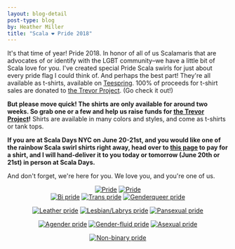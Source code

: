 ```yaml
---
layout: blog-detail
post-type: blog
by: Heather Miller
title: "Scala ❤️ Pride 2018"
---
```


It's that time of year! Pride 2018. In honor of all of us Scalamaris that are advocates of or identify with the LGBT community–we have a little bit of Scala love for you. I've created special Pride Scala swirls for just about every pride flag I could think of. And perhaps the best part! They're all available as t-shirts, available on [Teespring](http://teespring.com). 100% of proceeds for t-shirt sales are donated to [the Trevor Project](https://www.thetrevorproject.org/). (Go check it out!)

**But please move quick! The shirts are only available for around two weeks. So grab one or a few and help us raise funds for [the Trevor Project](https://www.thetrevorproject.org/)!** Shirts are available in many colors and styles, and come as t-shirts or tank tops.

**If you are at Scala Days NYC on June 20-21st, and you would like one of the rainbow Scala swirl shirts right away, head over to [this page](http://scalacentershop.com/) to pay for a shirt, and I will hand-deliver it to you today or tomorrow (June 20th or 21st) in person at Scala Days.**

And don't forget, we're here for you. We love you, and you're one of us.

<center>
<a href="https://teespring.com/scala-pride-2018"><img style="max-height: 380px; max-width: 319px;" src="{{ site.baseurl }}/resources/img/01-pride.jpg" alt="Pride"></a>
<a href="https://teespring.com/scala-pride-2018"><img style="max-height: 380px; max-width: 283px;" src="{{ site.baseurl }}/resources/img/01-pride-womens.jpg" alt="Pride"></a>
</center>

<center>
<a href="https://teespring.com/scala-pride-bi-pride"><img style="max-height: 270px; max-width: 227px;" src="{{ site.baseurl }}/resources/img/02-bi.jpg" alt="Bi pride"></a>
<a href="https://teespring.com/scala-pride-trans-pride"><img style="max-height: 270px; max-width: 227px;" src="{{ site.baseurl }}/resources/img/03-trans.jpg" alt="Trans pride"></a>
<a href="https://teespring.com/scala-pride-genderqueer-pride"><img style="max-height: 270px; max-width: 227px;" src="{{ site.baseurl }}/resources/img/04-genderqueer.jpg" alt="Genderqueer pride"></a>

<a href="https://teespring.com/scala-pride"><img style="max-height: 270px; max-width: 227px;" src="{{ site.baseurl }}/resources/img/05-leather.jpg" alt="Leather pride"></a>
<a href="https://teespring.com/scala-lesbian-labrys-pride"><img style="max-height: 270px; max-width: 227px;" src="{{ site.baseurl }}/resources/img/06-lesbian-labrys.jpg" alt="Lesbian/Labrys pride"></a>
<a href="https://teespring.com/scala-pride-pansexual-pride"><img style="max-height: 270px; max-width: 227px;" src="{{ site.baseurl }}/resources/img/07-pan.jpg" alt="Pansexual pride"></a>

<a href="https://teespring.com/scala-agender-pride"><img style="max-height: 270px; max-width: 227px;" src="{{ site.baseurl }}/resources/img/08-agender.jpg" alt="Agender pride"></a>
<a href="https://teespring.com/scala-gender-fluid-prid"><img style="max-height: 270px; max-width: 227px;" src="{{ site.baseurl }}/resources/img/09-gender-fluid.jpg" alt="Gender-fluid pride"></a>
<a href="https://teespring.com/scala-asexual-pride"><img style="max-height: 270px; max-width: 227px;" src="{{ site.baseurl }}/resources/img/10-asexual.jpg" alt="Asexual pride"></a>

<a href="https://teespring.com/scala-non-binary-pride"><img style="max-height: 270px; max-width: 227px;" src="{{ site.baseurl }}/resources/img/11-non-binary.jpg" alt="Non-binary pride"></a>
</center>
